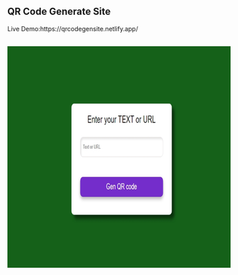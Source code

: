<h2>QR Code Generate Site</h2>
Live Demo:https://qrcodegensite.netlify.app/

<br> <img src="cd.jpeg" alt="" width="600px" height="500px">
